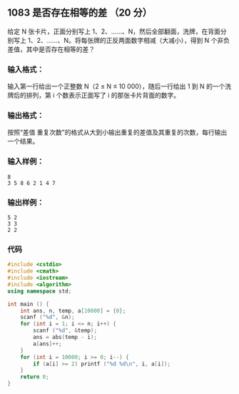 ## 1083 是否存在相等的差 （20 分）

给定 N 张卡片，正面分别写上 1、2、……、N，然后全部翻面，洗牌，在背面分别写上 1、2、……、N。将每张牌的正反两面数字相减（大减小），得到 N 个非负差值，其中是否存在相等的差？

### 输入格式：

输入第一行给出一个正整数 N（2 ≤ N ≤ 10 000），随后一行给出 1 到 N 的一个洗牌后的排列，第 i 个数表示正面写了 i 的那张卡片背面的数字。

### 输出格式：

按照“差值 重复次数”的格式从大到小输出重复的差值及其重复的次数，每行输出一个结果。

### 输入样例：

```in
8
3 5 8 6 2 1 4 7
```

### 输出样例：

```out
5 2
3 3
2 2
```

### 代码

```c++
#include <cstdio>
#include <cmath>
#include <iostream>
#include <algorithm>
using namespace std;

int main () {
	int ans, n, temp, a[10000] = {0};
	scanf ("%d", &n);
	for (int i = 1; i <= n; i++) {
		scanf ("%d", &temp);
		ans = abs(temp - i);
		a[ans]++;
	}
	for (int i = 10000; i >= 0; i--) {
		if (a[i] >= 2) printf ("%d %d\n", i, a[i]);
	}
	return 0;
}
```

